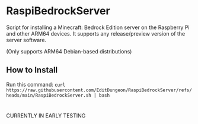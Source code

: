 # RaspiBedrockServer
Script for installing a Minecraft: Bedrock Edition server on the Raspberry Pi and other ARM64 devices.
It supports any release/preview version of the server software.

(Only supports ARM64 Debian-based distributions)

## How to Install
Run this command: ``` curl https://raw.githubusercontent.com/EditDungeon/RaspiBedrockServer/refs/heads/main/RaspiBedrockServer.sh | bash  ```
#
CURRENTLY IN EARLY TESTING
